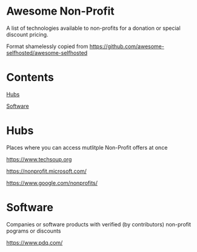 # Awesome Non-Profit
A list of technologies available to non-profits for a donation or special discount pricing. 

Format shamelessly copied from https://github.com/awesome-selfhosted/awesome-selfhosted

# Contents
[Hubs](#hubs)

[Software](#software)


# Hubs
Places where you can access mutlitple Non-Profit offers at once

https://www.techsoup.org

https://nonprofit.microsoft.com/

https://www.google.com/nonprofits/



# Software
Companies or software products with verified (by contributors) non-profit pograms or discounts

https://www.pdq.com/
